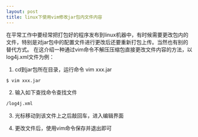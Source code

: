 ```yaml
---
layout: post
title: linux下使用vim修改jar包内文件内容
---
```

在平常工作中要经常把打包好的程序发布到linux机器中，有时候需要更改包内的文件，特别是对jar包中的配置文件进行更改后还要重新打包上传。当然也有别的替代方式。 
在这介绍一种通过vim命令不解压压缩包直接更改文件内容的方法，以log4j.xml文件为例：
1. cd到jar包所在目录，运行命令 vim xxx.jar
```Bash
$ vim xxx.jar
```

2. 输入如下查找命令查找文件
```Bash
/log4j.xml
```

3. 光标移动到该文件上之后敲回车，进入编辑界面

4. 更改文件后，使用vim命令保存并退出即可